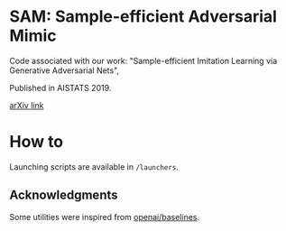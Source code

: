 # SAM: Sample-efficient Adversarial Mimic

Code associated with our work:
"Sample-efficient Imitation Learning via Generative Adversarial Nets",

Published in AISTATS 2019.

[arXiv link](https://arxiv.org/abs/1809.02064)

# How to

Launching scripts are available in `/launchers`.

## Acknowledgments

Some utilities were inspired from [openai/baselines](https://github.com/openai/baselines).
